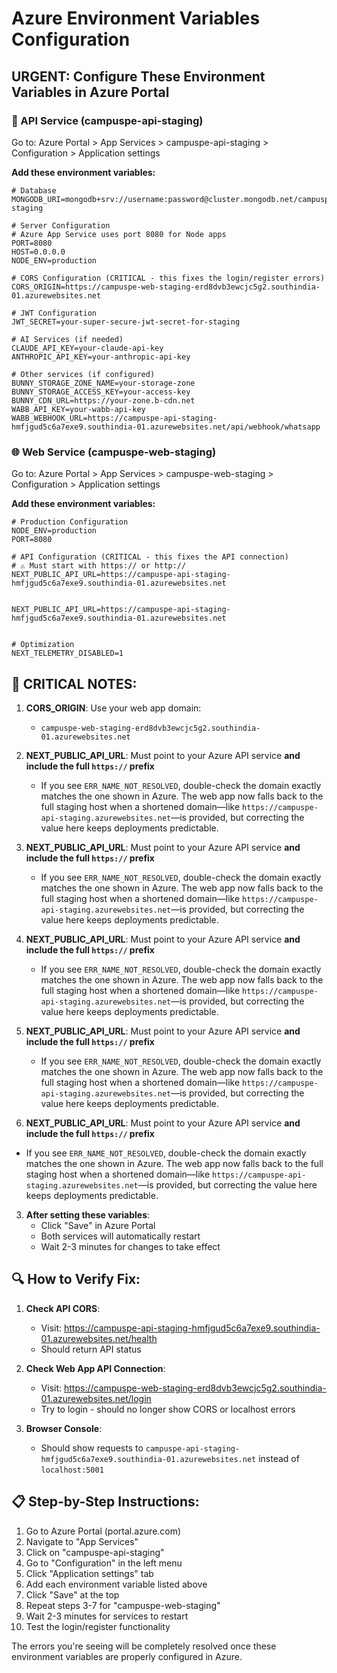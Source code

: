 # Azure Environment Variables Configuration

## URGENT: Configure These Environment Variables in Azure Portal

### 🔧 API Service (campuspe-api-staging)

Go to: Azure Portal > App Services > campuspe-api-staging > Configuration > Application settings

**Add these environment variables:**

```
# Database
MONGODB_URI=mongodb+srv://username:password@cluster.mongodb.net/campuspe-staging

# Server Configuration
# Azure App Service uses port 8080 for Node apps
PORT=8080
HOST=0.0.0.0
NODE_ENV=production

# CORS Configuration (CRITICAL - this fixes the login/register errors)
CORS_ORIGIN=https://campuspe-web-staging-erd8dvb3ewcjc5g2.southindia-01.azurewebsites.net

# JWT Configuration
JWT_SECRET=your-super-secure-jwt-secret-for-staging

# AI Services (if needed)
CLAUDE_API_KEY=your-claude-api-key
ANTHROPIC_API_KEY=your-anthropic-api-key

# Other services (if configured)
BUNNY_STORAGE_ZONE_NAME=your-storage-zone
BUNNY_STORAGE_ACCESS_KEY=your-access-key
BUNNY_CDN_URL=https://your-zone.b-cdn.net
WABB_API_KEY=your-wabb-api-key
WABB_WEBHOOK_URL=https://campuspe-api-staging-hmfjgud5c6a7exe9.southindia-01.azurewebsites.net/api/webhook/whatsapp
```

 ### 🌐 Web Service (campuspe-web-staging)

Go to: Azure Portal > App Services > campuspe-web-staging > Configuration > Application settings

**Add these environment variables:**

```
# Production Configuration
NODE_ENV=production
PORT=8080

# API Configuration (CRITICAL - this fixes the API connection)
# ⚠️ Must start with https:// or http://
NEXT_PUBLIC_API_URL=https://campuspe-api-staging-hmfjgud5c6a7exe9.southindia-01.azurewebsites.net


NEXT_PUBLIC_API_URL=https://campuspe-api-staging-hmfjgud5c6a7exe9.southindia-01.azurewebsites.net


# Optimization
NEXT_TELEMETRY_DISABLED=1
```

## 🚨 CRITICAL NOTES:

1. **CORS_ORIGIN**: Use your web app domain:
    - `campuspe-web-staging-erd8dvb3ewcjc5g2.southindia-01.azurewebsites.net`


2. **NEXT_PUBLIC_API_URL**: Must point to your Azure API service **and include the full `https://` prefix**
   - If you see `ERR_NAME_NOT_RESOLVED`, double-check the domain exactly matches the one shown in Azure. The web app now
     falls back to the full staging host when a shortened domain—like
     `https://campuspe-api-staging.azurewebsites.net`—is provided, but correcting
     the value here keeps deployments predictable.



2. **NEXT_PUBLIC_API_URL**: Must point to your Azure API service **and include the full `https://` prefix**
   - If you see `ERR_NAME_NOT_RESOLVED`, double-check the domain exactly matches the one shown in Azure. The web app now
     falls back to the full staging host when a shortened domain—like
     `https://campuspe-api-staging.azurewebsites.net`—is provided, but correcting
     the value here keeps deployments predictable.


2. **NEXT_PUBLIC_API_URL**: Must point to your Azure API service **and include the full `https://` prefix**
   - If you see `ERR_NAME_NOT_RESOLVED`, double-check the domain exactly matches the one shown in Azure. The web app now
     falls back to the full staging host when a shortened domain—like
     `https://campuspe-api-staging.azurewebsites.net`—is provided, but correcting
     the value here keeps deployments predictable.



2. **NEXT_PUBLIC_API_URL**: Must point to your Azure API service **and include the full `https://` prefix**
   - If you see `ERR_NAME_NOT_RESOLVED`, double-check the domain exactly matches the one shown in Azure. The web app now
     falls back to the full staging host when a shortened domain—like
     `https://campuspe-api-staging.azurewebsites.net`—is provided, but correcting
     the value here keeps deployments predictable.


2. **NEXT_PUBLIC_API_URL**: Must point to your Azure API service **and include the full `https://` prefix**
- If you see `ERR_NAME_NOT_RESOLVED`, double-check the domain exactly matches the one shown in Azure. The web app now
  falls back to the full staging host when a shortened domain—like
  `https://campuspe-api-staging.azurewebsites.net`—is provided, but correcting
  the value here keeps deployments predictable.


3. **After setting these variables**:
   - Click "Save" in Azure Portal
   - Both services will automatically restart
   - Wait 2-3 minutes for changes to take effect

## 🔍 How to Verify Fix:

1. **Check API CORS**:
   - Visit: https://campuspe-api-staging-hmfjgud5c6a7exe9.southindia-01.azurewebsites.net/health
   - Should return API status

2. **Check Web App API Connection**:
   - Visit: https://campuspe-web-staging-erd8dvb3ewcjc5g2.southindia-01.azurewebsites.net/login
   - Try to login - should no longer show CORS or localhost errors

3. **Browser Console**:
   - Should show requests to `campuspe-api-staging-hmfjgud5c6a7exe9.southindia-01.azurewebsites.net` instead of `localhost:5001`

## 📋 Step-by-Step Instructions:

1. Go to Azure Portal (portal.azure.com)
2. Navigate to "App Services"
3. Click on "campuspe-api-staging"
4. Go to "Configuration" in the left menu
5. Click "Application settings" tab
6. Add each environment variable listed above
7. Click "Save" at the top
8. Repeat steps 3-7 for "campuspe-web-staging"
9. Wait 2-3 minutes for services to restart
10. Test the login/register functionality

The errors you're seeing will be completely resolved once these environment variables are properly configured in Azure.
